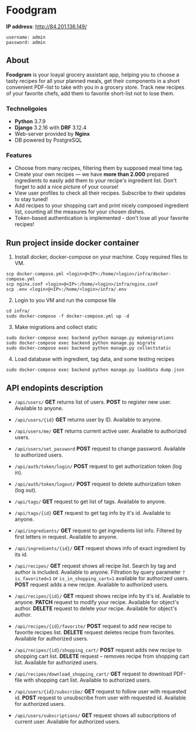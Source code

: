﻿ # Foodgram
**IP address**: http://84.201.136.149/ 

```
username: admin
password: admin
```
## About 

**Foodgram** is your loayal grocery assistant app, helping you to choose a tasty recipes for all your planned meals, get their components in a short convenient PDF-list to take with you in a grocery store. Track new recipes of your favorite chefs, add them to favorite short-list not to lose them.

### Technoligoies

 - **Python** 3.7.9
 - **Django** 3.2.16 with **DRF** 3.12.4
 -  Web-server provided by **Nginx** 
 - DB powered by PostgreSQL

### Features

- Choose from many recipes, filtering them by supposed meal time tag.
- Create your own recipes — we have **more than 2.000** prepared ingredients to easily add them to your recipe's ingredient list. Don't forget to add a nice picture of your course!
- View user profiles to check all their recipes. Subscribe to their updates to stay tuned!
- Add recipes to your shopping cart and print nicely composed ingredient list, counting all the measures for your chosen dishes.
- Token-based authentication is implemented - don't lose all your favorite recipes!

## Run project inside docker container
1. Install docker, docker-compose on your machine. Copy required files to VM.
```
scp docker-compose.yml <login>@<IP>:/home/<login>/infra/docker-compose.yml
scp nginx.conf <login>@<IP>:/home/<login>/infra/nginx.conf
scp .env <login>@<IP>:/home/<login>/infra/.env
```
2. Login to you VM and run the compose file
```
cd infra/
sudo docker-compose -f docker-compose.yml up -d
```

3. Make migrations and collect static
```
sudo docker-compose exec backend python manage.py makemigrations
sudo docker-compose exec backend python manage.py migrate
sudo docker-compose exec backend python manage.py collectstatic
```

4. Load database with ingredient, tag data, and some testing recipes
```
sudo docker-compose exec backend python manage.py loaddata dump.json
```

## API endopints description 

-   `/api/users/`  **GET** returns list of users. **POST** to register new user. Available to anyone.
    
-   `/api/users/{id}`  **GET** returns user by ID.  Available to anyone.
    
-   `/api/users/me/`  **GET** returns current active user.  Available to authorized users.
    
-   `/api/users/set_password`  **POST**  request to change password. Available to authorized users.
    
-   `/api/auth/token/login/`  **POST** request to get authorization token (log in). 
    
-   `/api/auth/token/logout/`  **POST** request to delete authorization token (log out). 
    
-   `/api/tags/`  **GET** request to get list of tags. Available to anyone.
    
-   `/api/tags/{id}`  **GET** request to get tag info by it's id. Available to anyone.
    
-   `/api/ingredients/`  **GET** request to get ingredients list info. Filtered by first letters in request. Available to anyone.
    
-   `/api/ingredients/{id}/`  **GET** request shows info of exact ingredient by its id.
    
-   `/api/recipes/`  **GET** request  shows all recipe list. Search by tag and author is included. Available to anyone. Filtration by query parameter `?is_favorited=1` or `is_in_shopping_cart=1` available for authorized users. **POST** request adds a new recipe. Available to authorized users. 
   
    
-   `/api/recipes/{id}/`  **GET** request shows recipe info by it's id. Available to anyone. **PATCH** request to modify your recipe. Available for object's author. **DELETE** request to delete your recipe. Available for object's author.
    
-   `/api/recipes/{id}/favorite/`  **POST** request to add new recipe to favorite recipes list.  **DELETE** request deletes recipe from favorites. Available for authorized users.
    
-   `/api/recipes/{id}/shopping_cart/`  **POST** request adds new recipe to shopping cart list.  **DELETE** request – removes recipe from shopping cart list. Available for authorized users.
    
-   `/api/recipes/download_shopping_cart/`  **GET** request to download PDF-file with shopping cart list. Available to authorized users.
    
-   `/api/users/{id}/subscribe/`  **GET** request to follow user with requested id. **POST** request to unsubscribe from user with requested id. Available for authorized users.
    
-   `/api/users/subscriptions/`  **GET** request shows all subscriptions of current user. Available for authorized users.



